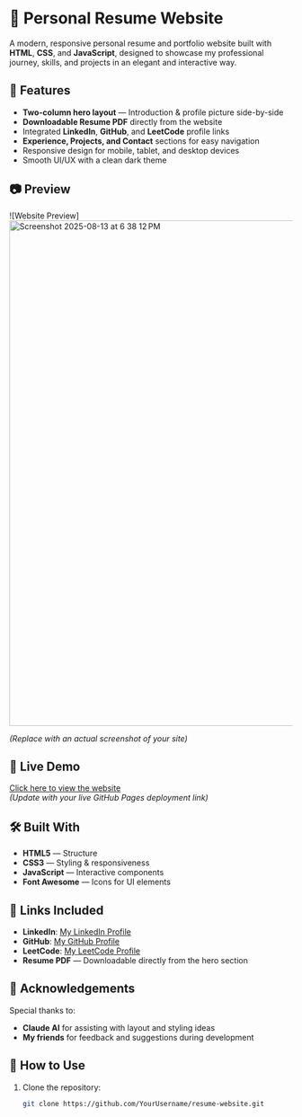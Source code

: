 # 📄 Personal Resume Website

A modern, responsive personal resume and portfolio website built with **HTML**, **CSS**, and **JavaScript**, designed to showcase my professional journey, skills, and projects in an elegant and interactive way.  

## 🌟 Features
- **Two-column hero layout** — Introduction & profile picture side-by-side  
- **Downloadable Resume PDF** directly from the website  
- Integrated **LinkedIn**, **GitHub**, and **LeetCode** profile links  
- **Experience, Projects, and Contact** sections for easy navigation  
- Responsive design for mobile, tablet, and desktop devices  
- Smooth UI/UX with a clean dark theme  

## 📷 Preview
![Website Preview]<img width="1440" height="900" alt="Screenshot 2025-08-13 at 6 38 12 PM" src="https://github.com/user-attachments/assets/144e14fd-a28f-49fe-993c-b6a514062cc3" />

*(Replace with an actual screenshot of your site)*

## 🔗 Live Demo
[Click here to view the website](https://your-github-pages-link)  
*(Update with your live GitHub Pages deployment link)*

## 🛠️ Built With
- **HTML5** — Structure  
- **CSS3** — Styling & responsiveness  
- **JavaScript** — Interactive components  
- **Font Awesome** — Icons for UI elements  

## 📎 Links Included
- **LinkedIn**: [My LinkedIn Profile](https://www.linkedin.com/in/ujjwal-bajpai-9aa242289/)  
- **GitHub**: [My GitHub Profile](https://github.com/YourUsername)  
- **LeetCode**: [My LeetCode Profile](https://leetcode.com/u/ujjwalbajpai/)  
- **Resume PDF** — Downloadable directly from the hero section  

## 🤝 Acknowledgements
Special thanks to:
- **Claude AI** for assisting with layout and styling ideas  
- **My friends** for feedback and suggestions during development  

## 📌 How to Use
1. Clone the repository:
   ```bash
   git clone https://github.com/YourUsername/resume-website.git

